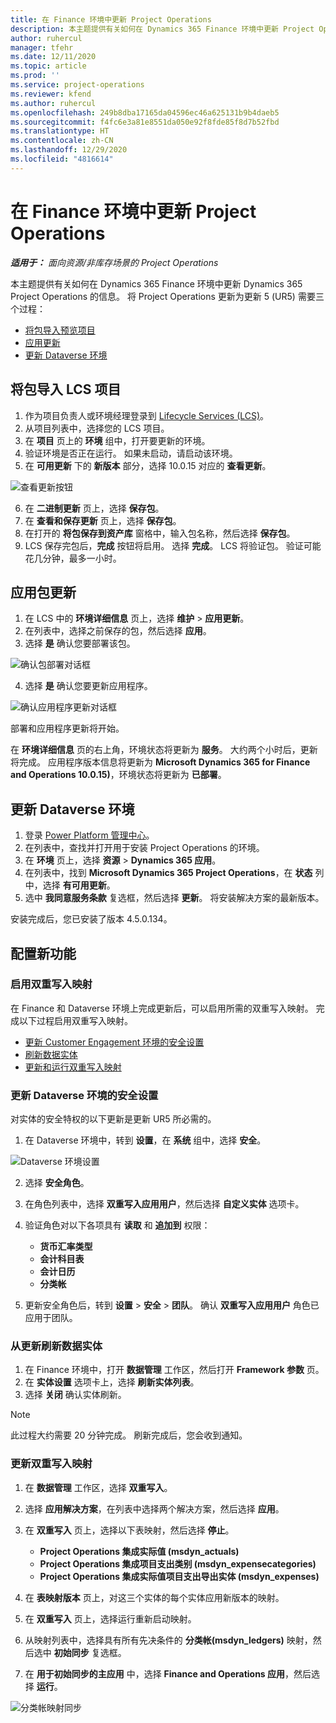 ```yaml
---
title: 在 Finance 环境中更新 Project Operations
description: 本主题提供有关如何在 Dynamics 365 Finance 环境中更新 Project Operations 的信息。
author: ruhercul
manager: tfehr
ms.date: 12/11/2020
ms.topic: article
ms.prod: ''
ms.service: project-operations
ms.reviewer: kfend
ms.author: ruhercul
ms.openlocfilehash: 249b8dba17165da04596ec46a625131b9b4daeb5
ms.sourcegitcommit: f4fc6e3a81e8551da050e92f8fde85f8d7b52fbd
ms.translationtype: HT
ms.contentlocale: zh-CN
ms.lasthandoff: 12/29/2020
ms.locfileid: "4816614"
---
```

# <a name="update-project-operations-in-your-finance-environment"></a>在 Finance 环境中更新 Project Operations

_**适用于：** 面向资源/非库存场景的 Project Operations_


本主题提供有关如何在 Dynamics 365 Finance 环境中更新 Dynamics 365 Project Operations 的信息。 将 Project Operations 更新为更新 5 (UR5) 需要三个过程：

- [将包导入预览项目](#import)
- [应用更新](#apply)
- [更新 Dataverse 环境](#update)

## <a name="import-the-package-into-your-lcs-project"></a><a name="import"></a>将包导入 LCS 项目

1. 作为项目负责人或环境经理登录到 [Lifecycle Services (LCS)](https://lcs.dynamics.com/)。
2. 从项目列表中，选择您的 LCS 项目。
3. 在 **项目** 页上的 **环境** 组中，打开要更新的环境。
4. 验证环境是否正在运行。 如果未启动，请启动该环境。
5. 在 **可用更新** 下的 **新版本** 部分，选择 10.0.15 对应的 **查看更新**。

![查看更新按钮](media/view-update.png)

6. 在 **二进制更新** 页上，选择 **保存包**。
7. 在 **查看和保存更新** 页上，选择 **保存包**。
8. 在打开的 **将包保存到资产库** 窗格中，输入包名称，然后选择 **保存包**。
9. LCS 保存完包后，**完成** 按钮将启用。 选择 **完成**。 LCS 将验证包。 验证可能花几分钟，最多一小时。


## <a name="apply-the-package-update"></a><a name="apply"></a>应用包更新

1. 在 LCS 中的 **环境详细信息** 页上，选择 **维护** > **应用更新**。
2. 在列表中，选择之前保存的包，然后选择 **应用**。
3. 选择 **是** 确认您要部署该包。

![确认包部署对话框](media/confirm-package-deployment.png)

4. 选择 **是** 确认您要更新应用程序。

![确认应用程序更新对话框](media/confirm-application-update.png)

部署和应用程序更新将开始。 

在 **环境详细信息** 页的右上角，环境状态将更新为 **服务**。 大约两个小时后，更新将完成。 应用程序版本信息将更新为 **Microsoft Dynamics 365 for Finance and Operations 10.0.15)**，环境状态将更新为 **已部署**。


## <a name="update-your-dataverse-environment"></a><a name="update"></a>更新 Dataverse 环境

1. 登录 [Power Platform 管理中心](https://admin.powerplatform.com/)。
2. 在列表中，查找并打开用于安装 Project Operations 的环境。
3. 在 **环境** 页上，选择 **资源** > **Dynamics 365 应用**。
4. 在列表中，找到 **Microsoft Dynamics 365 Project Operations**，在 **状态** 列中，选择 **有可用更新**。
5. 选中 **我同意服务条款** 复选框，然后选择 **更新**。 将安装解决方案的最新版本。

安装完成后，您已安装了版本 4.5.0.134。

## <a name="configure-new-features"></a>配置新功能

### <a name="enable-dual-write-mapping"></a>启用双重写入映射

在 Finance 和 Dataverse 环境上完成更新后，可以启用所需的双重写入映射。 完成以下过程启用双重写入映射。

- [更新 Customer Engagement 环境的安全设置](#security)
- [刷新数据实体](#refresh)
- [更新和运行双重写入映射](#run)

### <a name="update-security-settings-on-the-dataverse-environment"></a><a name="security"></a>更新 Dataverse 环境的安全设置

对实体的安全特权的以下更新是更新 UR5 所必需的。

1. 在 Dataverse 环境中，转到 **设置**，在 **系统** 组中，选择 **安全**。

![Dataverse 环境设置](media/Picture21.png)

2. 选择 **安全角色**。
3. 在角色列表中，选择 **双重写入应用用户**，然后选择 **自定义实体** 选项卡。 
4. 验证角色对以下各项具有 **读取** 和 **追加到** 权限：

      - **货币汇率类型**
      - **会计科目表** 
      - **会计日历** 
      - **分类帐**

5. 更新安全角色后，转到 **设置** > **安全** > **团队**。 确认 **双重写入应用用户** 角色已应用于团队。 

### <a name="refresh-data-entities-from-the-update"></a><a name="refresh"></a>从更新刷新数据实体

1. 在 Finance 环境中，打开 **数据管理** 工作区，然后打开 **Framework 参数** 页。
2. 在 **实体设置** 选项卡上，选择 **刷新实体列表**。
3. 选择 **关闭** 确认实体刷新。

 > [!NOTE]
 > 此过程大约需要 20 分钟完成。 刷新完成后，您会收到通知。

### <a name="update-dual-write-mappings"></a><a name="run"></a>更新双重写入映射

1. 在 **数据管理** 工作区，选择 **双重写入**。
2. 选择 **应用解决方案**，在列表中选择两个解决方案，然后选择 **应用**。
3. 在 **双重写入** 页上，选择以下表映射，然后选择 **停止**。

    - **Project Operations 集成实际值 (msdyn_actuals)**
    - **Project Operations 集成项目支出类别 (msdyn_expensecategories)**
    - **Project Operations 集成实际值项目支出导出实体 (msdyn_expenses)**

4. 在 **表映射版本** 页上，对这三个实体的每个实体应用新版本的映射。
5. 在 **双重写入** 页上，选择运行重新启动映射。
6. 从映射列表中，选择具有所有先决条件的 **分类帐(msdyn_ledgers)** 映射，然后选中 **初始同步** 复选框。 
7. 在 **用于初始同步的主应用** 中，选择 **Finance and Operations 应用**，然后选择 **运行**。
 
 ![分类帐映射同步](media/DW6.png)
 
